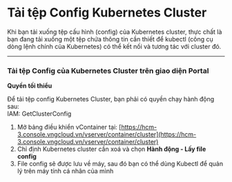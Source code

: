# Tải tệp Config Kubernetes Cluster

Khi bạn tải xuống tệp cấu hình (config) của Kubernetes cluster, thực chất là bạn đang tải xuống một tệp chứa thông tin cần thiết để kubectl (công cụ dòng lệnh chính của Kubernetes) có thể kết nối và tương tác với cluster đó.

***

### **Tải tệp Config của Kubernetes Cluster trên giao diện Portal** 

**Quyền tối thiểu**

Để tải tệp config Kubernetes Cluster, bạn phải có quyền chạy hành động sau:\
IAM: GetClusterConfig

1. Mở bảng điều khiển vContainer tại: [https://hcm-3.console.vngcloud.vn/vserver/container/cluster](https://hcm-3.console.vngcloud.vn/vserver/container/cluster)
2. Chỉ định Kubernetes cluster cần xoá và chọn **Hành động - Lấy file config**
3. File config sẽ được lưu về máy, sau đó bạn có thể dùng Kubectl để quản lý trên máy tính cá nhân của mình
